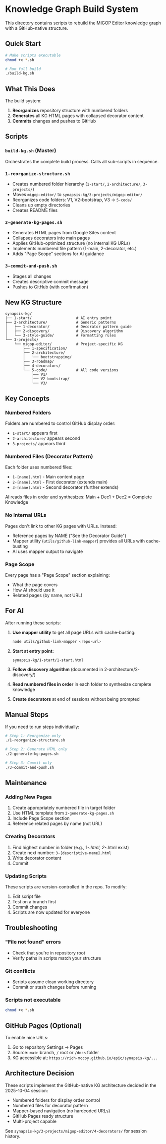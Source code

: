 # Knowledge Graph Build System

This directory contains scripts to rebuild the MIGOP Editor knowledge graph with a GitHub-native structure.

## Quick Start

```bash
# Make scripts executable
chmod +x *.sh

# Run full build
./build-kg.sh
```

## What This Does

The build system:

1. **Reorganizes** repository structure with numbered folders
2. **Generates** all KG HTML pages with collapsed decorator content  
3. **Commits** changes and pushes to GitHub

## Scripts

### `build-kg.sh` (Master)
Orchestrates the complete build process. Calls all sub-scripts in sequence.

### `1-reorganize-structure.sh`
- Creates numbered folder hierarchy (`1-start/`, `2-architecture/`, `3-projects/`)
- Moves `migop-editor/` to `synapsis-kg/3-projects/migop-editor/`
- Reorganizes code folders: V1, V2-bootstrap, V3 → `5-code/`
- Cleans up empty directories
- Creates README files

### `2-generate-kg-pages.sh`
- Generates HTML pages from Google Sites content
- Collapses decorators into main pages
- Applies GitHub-optimized structure (no internal KG URLs)
- Implements numbered file pattern (1-main, 2-decorator, etc.)
- Adds "Page Scope" sections for AI guidance

### `3-commit-and-push.sh`
- Stages all changes
- Creates descriptive commit message
- Pushes to GitHub (with confirmation)

## New KG Structure

```
synapsis-kg/
├── 1-start/                    # AI entry point
├── 2-architecture/             # Generic patterns
│   ├── 1-decorator/            # Decorator pattern guide
│   ├── 2-discovery/            # Discovery algorithm
│   └── 3-style-guide/          # Formatting rules
└── 3-projects/
    └── migop-editor/           # Project-specific KG
        ├── 1-specification/
        ├── 2-architecture/
        │   └── bootstrapping/
        ├── 3-roadmap/
        ├── 4-decorators/
        └── 5-code/             # All code versions
            ├── V1/
            ├── V2-bootstrap/
            └── V3/
```

## Key Concepts

### Numbered Folders
Folders are numbered to control GitHub display order:
- `1-start/` appears first
- `2-architecture/` appears second
- `3-projects/` appears third

### Numbered Files (Decorator Pattern)
Each folder uses numbered files:
- `1-[name].html` - Main content page
- `2-[name].html` - First decorator (extends main)
- `3-[name].html` - Second decorator (further extends)

AI reads files in order and synthesizes: Main + Dec1 + Dec2 = Complete Knowledge

### No Internal URLs
Pages don't link to other KG pages with URLs. Instead:
- Reference pages by NAME ("See the Decorator Guide")
- Mapper utility (`utils/github-link-mapper`) provides all URLs with cache-busting
- AI uses mapper output to navigate

### Page Scope
Every page has a "Page Scope" section explaining:
- What the page covers
- How AI should use it
- Related pages (by name, not URL)

## For AI

After running these scripts:

1. **Use mapper utility** to get all page URLs with cache-busting:
   ```bash
   node utils/github-link-mapper <repo-url>
   ```

2. **Start at entry point:**
   ```
   synapsis-kg/1-start/1-start.html
   ```

3. **Follow discovery algorithm** (documented in 2-architecture/2-discovery/)

4. **Read numbered files in order** in each folder to synthesize complete knowledge

5. **Create decorators** at end of sessions without being prompted

## Manual Steps

If you need to run steps individually:

```bash
# Step 1: Reorganize only
./1-reorganize-structure.sh

# Step 2: Generate HTML only  
./2-generate-kg-pages.sh

# Step 3: Commit only
./3-commit-and-push.sh
```

## Maintenance

### Adding New Pages
1. Create appropriately numbered file in target folder
2. Use HTML template from `2-generate-kg-pages.sh`
3. Include Page Scope section
4. Reference related pages by name (not URL)

### Creating Decorators
1. Find highest number in folder (e.g., 1-*.html, 2-*.html exist)
2. Create next number: `3-[descriptive-name].html`
3. Write decorator content
4. Commit

### Updating Scripts
These scripts are version-controlled in the repo. To modify:
1. Edit script file
2. Test on a branch first
3. Commit changes
4. Scripts are now updated for everyone

## Troubleshooting

### "File not found" errors
- Check that you're in repository root
- Verify paths in scripts match your structure

### Git conflicts
- Scripts assume clean working directory
- Commit or stash changes before running

### Scripts not executable
```bash
chmod +x *.sh
```

## GitHub Pages (Optional)

To enable nice URLs:
1. Go to repository Settings → Pages
2. Source: `main` branch, `/` root or `/docs` folder
3. KG accessible at: `https://rich-mccoy.github.io/epic/synapsis-kg/...`

## Architecture Decision

These scripts implement the GitHub-native KG architecture decided in the 2025-10-04 session:
- Numbered folders for display order control
- Numbered files for decorator pattern
- Mapper-based navigation (no hardcoded URLs)
- GitHub Pages ready structure
- Multi-project capable

See `synapsis-kg/3-projects/migop-editor/4-decorators/` for session history.